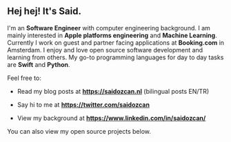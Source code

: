 ## Hej hej! It's Said.

I'm an **Software Engineer** with computer engineering background. I am mainly interested in **Apple platforms engineering** and **Machine Learning**. Currently I work on guest and partner facing applications at **Booking.com** in Amsterdam. I enjoy and love open source software development and learning from others. My go-to programming languages for day to day tasks are **Swift** and **Python**.



Feel free to:

- Read my blog posts at **https://saidozcan.nl** (bilingual posts EN/TR)

- Say hi to me at **https://twitter.com/saidozcan**

- View my background at **https://www.linkedin.com/in/saidozcan/**

You can also view my open source projects below.

